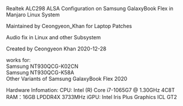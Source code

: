 Realtek ALC298 ALSA Configuration on Samsung GalaxyBook Flex in Manjaro Linux System

Maintained by Ceongyeon_Khan for Laptop Patches

Audio fix in Linux and other Subsystem

Created by Ceongyeon Khan 2020-12-28

works for:\
Samsung NT930QCG-K02CN\
Samsung NT930QCG-K58A\
Other Variants of Samsung GalaxyBook Flex 2020

Hardware Infomation:
CPU: Intel (R) Core i7-1065G7 @ 1.30GHz 4C8T
RAM：16GB LPDDR4X 3733MHz
iGPU: Intel Iris Plus Graphics ICL GT2
